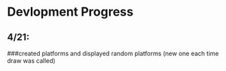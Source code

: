 # Devlopment Progress
## 4/21:
###created platforms and displayed random platforms (new one each time draw was called)
